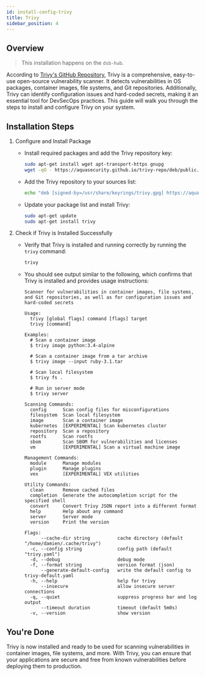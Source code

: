 ```yaml
---
id: install-config-trivy
title: Trivy
sidebar_position: 4
---
```


## Overview

> This installation happens on the `dsb-hub`.

According to [Trivy's GitHub Repository], Trivy is a comprehensive, easy-to-use open-source vulnerability scanner. It detects vulnerabilities in OS packages, container images, file systems, and Git repositories. Additionally, Trivy can identify configuration issues and hard-coded secrets, making it an essential tool for DevSecOps practices. This guide will walk you through the steps to install and configure Trivy on your system.

## Installation Steps

1. Configure and Install Package

   - Install required packages and add the Trivy repository key:

     ```bash
     sudo apt-get install wget apt-transport-https gnupg
     wget -qO - https://aquasecurity.github.io/trivy-repo/deb/public.key | gpg --dearmor | sudo tee /usr/share/keyrings/trivy.gpg > /dev/null
     ```

   - Add the Trivy repository to your sources list:

     ```bash
     echo "deb [signed-by=/usr/share/keyrings/trivy.gpg] https://aquasecurity.github.io/trivy-repo/deb generic main" | sudo tee -a /etc/apt/sources.list.d/trivy.list
     ```

   - Update your package list and install Trivy:

     ```bash
     sudo apt-get update
     sudo apt-get install trivy
     ```

2. Check if Trivy is Installed Successfully

   - Verify that Trivy is installed and running correctly by running the `trivy` command:

     ```bash
     trivy
     ```

   - You should see output similar to the following, which confirms that Trivy is installed and provides usage instructions:

     ```text
     Scanner for vulnerabilities in container images, file systems, and Git repositories, as well as for configuration issues and hard-coded secrets

     Usage:
       trivy [global flags] command [flags] target
       trivy [command]

     Examples:
       # Scan a container image
       $ trivy image python:3.4-alpine

       # Scan a container image from a tar archive
       $ trivy image --input ruby-3.1.tar

       # Scan local filesystem
       $ trivy fs .

       # Run in server mode
       $ trivy server

     Scanning Commands:
       config      Scan config files for misconfigurations
       filesystem  Scan local filesystem
       image       Scan a container image
       kubernetes  [EXPERIMENTAL] Scan kubernetes cluster
       repository  Scan a repository
       rootfs      Scan rootfs
       sbom        Scan SBOM for vulnerabilities and licenses
       vm          [EXPERIMENTAL] Scan a virtual machine image

     Management Commands:
       module      Manage modules
       plugin      Manage plugins
       vex         [EXPERIMENTAL] VEX utilities

     Utility Commands:
       clean       Remove cached files
       completion  Generate the autocompletion script for the specified shell
       convert     Convert Trivy JSON report into a different format
       help        Help about any command
       server      Server mode
       version     Print the version

     Flags:
           --cache-dir string          cache directory (default "/home/damien/.cache/trivy")
       -c, --config string             config path (default "trivy.yaml")
       -d, --debug                     debug mode
       -f, --format string             version format (json)
           --generate-default-config   write the default config to trivy-default.yaml
       -h, --help                      help for trivy
           --insecure                  allow insecure server connections
       -q, --quiet                     suppress progress bar and log output
           --timeout duration          timeout (default 5m0s)
       -v, --version                   show version
     ```

## You're Done

Trivy is now installed and ready to be used for scanning vulnerabilities in container images, file systems, and more. With Trivy, you can ensure that your applications are secure and free from known vulnerabilities before deploying them to production.

<!-- Sources -->

[Trivy's GitHub Repository]: https://github.com/aquasecurity/trivy
